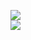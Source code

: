 [![](https://img.shields.io/badge/Made%20With-Github%20Spray-lightgrey.svg?style=for-the-badge&logo=github)](https://github.com/Annihil/github-spray#27934)  
[![](https://i.imgur.com/2DrTn0Z.gif)](https://github.com/Annihil/github-spray)